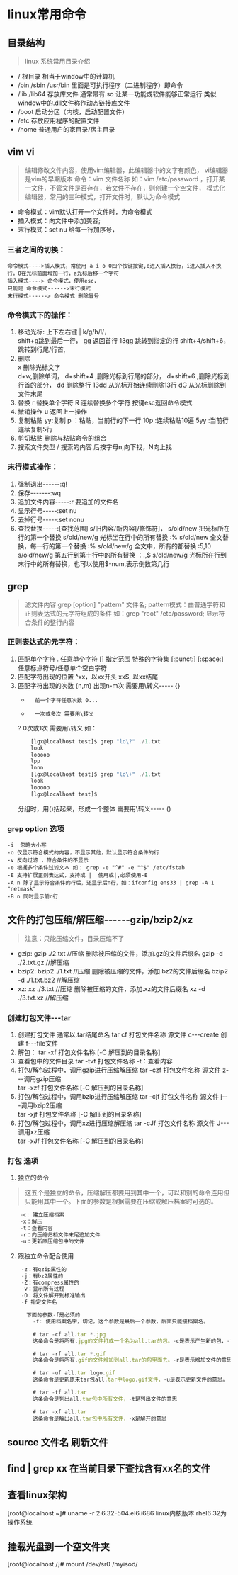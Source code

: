 # linux常用命令
## 目录结构
> linux 系统常用目录介绍
- / 根目录  相当于window中的计算机
- /bin /sbin /usr/bin 里面是可执行程序（二进制程序）即命令
- /lib /lib64   存放库文件 通常带有.so 让某一功能或软件能够正常运行  类似window中的.dll文件称作动态链接库文件
- /boot  启动分区（内核，启动配置文件）
- /etc  存放应用程序的配置文件
- /home 普通用户的家目录/宿主目录




## vim vi
> 编辑修改文件内容，使用vim编辑器，此编辑器中的文字有颜色， vi编辑器是vim的早期版本
> 命令：vim 文件名称  如：vim /etc/password ，打开某一文件，不管文件是否存在，若文件不存在，则创建一个空文件，
> 模式化编辑器，常用的三种模式，打开文件时，默认为命令模式
- 命令模式：vim默认打开一个文件时，为命令模式
- 插入模式：向文件中添加美容;
- 末行模式：set nu 给每一行加序号，
### 三者之间的切换：
    命令模式---->插入模式，常使用 a i o O四个按键按键,o进入插入换行，i进入插入不换行，O在光标前面增加一行，a光标后移一个字符
    插入模式----> 命令模式，使用esc，
    只能是 命令模式------>末行模式 
    末行模式------> 命令模式 删除冒号 
### 命令模式下的操作：
1. 移动光标:
    上下左右键 | k/g/h/l/，  
    shift+g跳到最后一行，
    gg 返回首行
    13gg 跳转到指定的行
    shift+4/shift+6，跳转到行尾/行首,
2. 删除  
    x 删除光标文字  
    d+w,删除单词，
    d+shift+4 ,删除光标到行尾的部分，
    d+shift+6 ,删除光标到行首的部分，
    dd  删除整行
    13dd 从光标开始连续删除13行
    dG 从光标删除到文件末尾
3. 替换
    r 替换单个字符
    R 连续替换多个字符 按键esc返回命令模式
4. 撤销操作
    u 返回上一操作
5. 复制粘贴
    yy:复制
    p   ：粘贴，当前行的下一行
    10p :连续粘贴10遍
    5yy  :当前行连续复制5行
6. 剪切粘贴
    删除与粘贴命令的组合    
7. 搜索文件类型
    / 搜索的内容 后按字母n,向下找，N向上找
### 末行模式操作：
1. 强制退出------:q!
2. 保存-------:wq
3. 追加文件内容-----:r 要追加的文件名
4. 显示行号-----:set nu
5. 去掉行号-----:set nonu
6. 查找替换-----:[查找范围] s/旧内容/新内容[/修饰符]，
    s/old/new   把光标所在行的第一个替换
    s/old/new/g 光标坐在行中的所有替换
    :% s/old/new 全文替换，每一行的第一个替换
    :% s/old/new/g 全文中，所有的都替换
    :5,10 s/old/new/g 第五行到第十行中的所有替换
    ：.,$   s/old/new/g 光标所在行到末行中的所有替换，也可以使用$-num,表示倒数第几行
## grep 
> 滤文件内容 
> grep [option] "pattern" 文件名;  pattern模式：由普通字符和正则表达式的元字符组成的条件
> 如：grep "root" /etc/password;  显示符合条件的整行内容
### 正则表达式的元字符：
1. 匹配单个字符 
    .  任意单个字符
    [] 指定范围
        特殊的字符集 [:punct:] [:space:] 任意标点符号/任意单个空白字符
2. 匹配字符出现的位置
    ^xx，以xx开头
    xx$, 以xx结尾
3. 匹配字符出现的次数
    {n,m}   出现n-m次 需要用\转义----- \{\}
    *       前一个字符任意次数 0...
    +       一次或多次 需要用\转义
    ?       0次或1次  需要用\转义
    如：
    ```javascript
        [lgx@localhost test]$ grep "lo\?" ./1.txt
        look
        looooo
        lpp
        lnnn
        [lgx@localhost test]$ grep "lo\+" ./1.txt
        look
        looooo
        [lgx@localhost test]$

    ```
    分组时，用()括起来，形成一个整体  需要用\转义----- \(\)

### grep option 选项
    -i  忽略大小写
    -o 仅显示符合模式的内容，不显示其他，默认显示符合条件的行
    -v 反向过滤 ，符合条件的不显示
    -e 根据多个条件过滤文本 如： grep -e "^#" -e "^$" /etc/fstab 
    -E 支持扩展正则表达式，支持或 |  使用或|,必须使用-E
    -A n 除了显示符合条件的行后，还显示后n行，如：ifconfig ens33 | grep -A 1 "netmask"
    -B n 同时显示前n行
## 文件的打包压缩/解压缩------gzip/bzip2/xz 
> 注意：只能压缩文件，目录压缩不了       
- gzip:
    gzip ./2.txt       //压缩    删除被压缩的文件，添加.gz的文件后缀名
    gzip -d ./2.txt.gz //解压缩
- bzip2:
    bzip2 ./1.txt       //压缩    删除被压缩的文件，添加.bz2的文件后缀名
    bzip2 -d ./1.txt.bz2 //解压缩
- xz:
    xz ./3.txt       //压缩    删除被压缩的文件，添加.xz的文件后缀名
    xz -d ./3.txt.xz //解压缩   

### 创建打包文件---tar
1. 创建打包文件  通常以.tar结尾命名
    tar cf 打包文件名称  源文件
        c---create 创建
        f---file文件
2. 解包：
    tar -xf 打包文件名称 [-C 解压到的目录名称]   
3. 查看包中的文件目录
    tar -tvf 打包文件名称
    -t：查看内容
4. 打包/解包过程中，调用gzip进行压缩解压缩
    tar -czf 打包文件名称  源文件
        z---调用gzip压缩  
    tar  -xzf 打包文件名称  [-C 解压到的目录名称]
5. 打包/解包过程中，调用bzip进行压缩解压缩 
    tar -cjf 打包文件名称  源文件
        j---调用bzip2压缩  
    tar  -xjf 打包文件名称  [-C 解压到的目录名称]
6. 打包/解包过程中，调用xz进行压缩解压缩 
    tar -cJf 打包文件名称  源文件
        J---调用xz压缩  
    tar  -xJf 打包文件名称  [-C 解压到的目录名称]   
### 打包 选项
1. 独立的命令
>  这五个是独立的命令，压缩解压都要用到其中一个，可以和别的命令连用但只能用其中一个。下面的参数是根据需要在压缩或解压档案时可选的。
```javascript
    -c: 建立压缩档案
    -x：解压
    -t：查看内容
    -r：向压缩归档文件末尾追加文件
    -u：更新原压缩包中的文件
```   
2. 跟独立命令配合使用 
   ```javascript
    -z：有gzip属性的
    -j：有bz2属性的
    -Z：有compress属性的
    -v：显示所有过程
    -O：将文件解开到标准输出
    -f 指定文件名
   ``` 
     
```javascript
      下面的参数-f是必须的
        -f: 使用档案名字，切记，这个参数是最后一个参数，后面只能接档案名。

        # tar -cf all.tar *.jpg 
        这条命令是将所有.jpg的文件打成一个名为all.tar的包。-c是表示产生新的包，-f指定包的文件名。

        # tar -rf all.tar *.gif 
        这条命令是将所有.gif的文件增加到all.tar的包里面去。-r是表示增加文件的意思。

        # tar -uf all.tar logo.gif 
        这条命令是更新原来tar包all.tar中logo.gif文件，-u是表示更新文件的意思。

        # tar -tf all.tar 
        这条命令是列出all.tar包中所有文件，-t是列出文件的意思

        # tar -xf all.tar 
        这条命令是解出all.tar包中所有文件，-x是解开的意思                          
``` 
## source  文件名    刷新文件
## find | grep  xx   在当前目录下查找含有xx名的文件
## 查看linux架构
[root@localhost ~]# uname -r
2.6.32-504.el6.i686
linux内核版本  rhel6 32为操作系统
## 挂载光盘到一个空文件夹
[root@localhost /]# mount /dev/sr0  /myisod/




